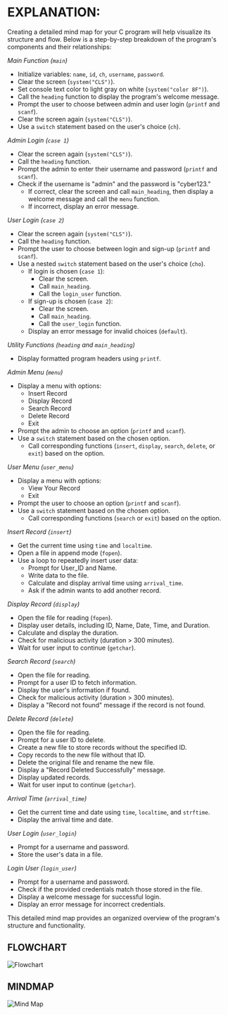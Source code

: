 # EXPLANATION:
Creating a detailed mind map for your C program will help visualize its structure and flow. Below is a step-by-step breakdown of the program's components and their relationships:

*Main Function (`main`)*
- Initialize variables: `name`, `id`, `ch`, `username`, `password`.
- Clear the screen (`system("CLS")`).
- Set console text color to light gray on white (`system("color 8F")`).
- Call the `heading` function to display the program's welcome message.
- Prompt the user to choose between admin and user login (`printf` and `scanf`).
- Clear the screen again (`system("CLS")`).
- Use a `switch` statement based on the user's choice (`ch`).

*Admin Login (`case 1`)*
- Clear the screen again (`system("CLS")`).
- Call the `heading` function.
- Prompt the admin to enter their username and password (`printf` and `scanf`).
- Check if the username is "admin" and the password is "cyber123."
  - If correct, clear the screen and call `main_heading`, then display a welcome message and call the `menu` function.
  - If incorrect, display an error message.

*User Login (`case 2`)*
- Clear the screen again (`system("CLS")`).
- Call the `heading` function.
- Prompt the user to choose between login and sign-up (`printf` and `scanf`).
- Use a nested `switch` statement based on the user's choice (`cho`).
  - If login is chosen (`case 1`):
    - Clear the screen.
    - Call `main_heading`.
    - Call the `login_user` function.
  - If sign-up is chosen (`case 2`):
    - Clear the screen.
    - Call `main_heading`.
    - Call the `user_login` function.
  - Display an error message for invalid choices (`default`).

*Utility Functions (`heading` and `main_heading`)*
- Display formatted program headers using `printf`.

*Admin Menu (`menu`)*
- Display a menu with options:
  - Insert Record
  - Display Record
  - Search Record
  - Delete Record
  - Exit
- Prompt the admin to choose an option (`printf` and `scanf`).
- Use a `switch` statement based on the chosen option.
  - Call corresponding functions (`insert`, `display`, `search`, `delete`, or `exit`) based on the option.

*User Menu (`user_menu`)*
- Display a menu with options:
  - View Your Record
  - Exit
- Prompt the user to choose an option (`printf` and `scanf`).
- Use a `switch` statement based on the chosen option.
  - Call corresponding functions (`search` or `exit`) based on the option.

*Insert Record (`insert`)*
- Get the current time using `time` and `localtime`.
- Open a file in append mode (`fopen`).
- Use a loop to repeatedly insert user data:
  - Prompt for User_ID and Name.
  - Write data to the file.
  - Calculate and display arrival time using `arrival_time`.
  - Ask if the admin wants to add another record.

*Display Record (`display`)*
- Open the file for reading (`fopen`).
- Display user details, including ID, Name, Date, Time, and Duration.
- Calculate and display the duration.
- Check for malicious activity (duration > 300 minutes).
- Wait for user input to continue (`getchar`).

*Search Record (`search`)*
- Open the file for reading.
- Prompt for a user ID to fetch information.
- Display the user's information if found.
- Check for malicious activity (duration > 300 minutes).
- Display a "Record not found" message if the record is not found.

*Delete Record (`delete`)*
- Open the file for reading.
- Prompt for a user ID to delete.
- Create a new file to store records without the specified ID.
- Copy records to the new file without that ID.
- Delete the original file and rename the new file.
- Display a "Record Deleted Successfully" message.
- Display updated records.
- Wait for user input to continue (`getchar`).

*Arrival Time (`arrival_time`)*
- Get the current time and date using `time`, `localtime`, and `strftime`.
- Display the arrival time and date.

*User Login (`user_login`)*
- Prompt for a username and password.
- Store the user's data in a file.

*Login User (`login_user`)*
- Prompt for a username and password.
- Check if the provided credentials match those stored in the file.
- Display a welcome message for successful login.
- Display an error message for incorrect credentials.

This detailed mind map provides an organized overview of the program's structure and functionality.

## FLOWCHART
![Flowchart](https://github.com/IAM-ROCK/mite8/assets/120660020/9b248258-cece-4059-bd0f-346311f7b0b4)

## MINDMAP
![Mind Map](https://github.com/IAM-ROCK/mite8/assets/120660020/f7e7758c-c6a1-4fb7-8284-8ed65cdab45e)


